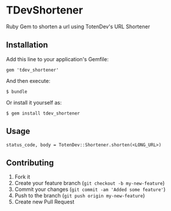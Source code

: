 # TDevShortener

Ruby Gem to shorten a url using TotenDev's URL Shortener

## Installation

Add this line to your application's Gemfile:

    gem 'tdev_shortener'

And then execute:

    $ bundle

Or install it yourself as:

    $ gem install tdev_shortener

## Usage

    status_code, body = TotenDev::Shortener.shorten(<LONG_URL>)

## Contributing

1. Fork it
2. Create your feature branch (`git checkout -b my-new-feature`)
3. Commit your changes (`git commit -am 'Added some feature'`)
4. Push to the branch (`git push origin my-new-feature`)
5. Create new Pull Request
